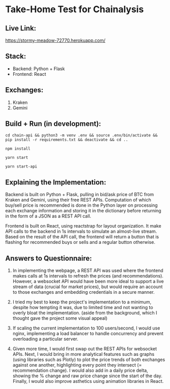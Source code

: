 # Take-Home Test for Chainalysis

## Live Link:

https://stormy-meadow-72770.herokuapp.com/

## Stack:

- Backend: Python + Flask
- Frontend: React

## Exchanges:

1. Kraken
2. Gemini

## Build + Run (in development):

`cd chain-api && python3 -m venv .env && source .env/bin/activate && pip install -r requirements.txt && deactivate && cd ..`

`npm install`

`yarn start`

`yarn start-api`

## Explaining the Implementation:
Backend is built on Python + Flask, pulling in bid/ask price of BTC from Kraken and Gemini, using their free REST APIs. Computation of which buy/sell price is recommended is done in the Python layer on processing each exchange information and storing it in the dictionary before returning in the form of a JSON as a REST API call.

Frontend is built on React, using reactstrap for layout organization. It make API calls to the backend in 1s intervals to simulate an almost-live stream. Based on the result of the API call, the frontend will return a button that is flashing for recommended buys or sells and a regular button otherwise.

## Answers to Questionnaire:

1. In implementing the webpage, a REST API was used where the frontend makes calls at 1s intervals to refresh the prices (and recommendations). However, a websocket API would have been more ideal to support a live stream of data (crucial for market prices), but would require an account to those exchanges and embedding credentials in a secure manner.

2. I tried my best to keep the project's implementation to a minimum, despite how tempting it was, due to limited time and not wanting to overly bloat the implementation. (aside from the background, which I thought gave the project some visual appeal)

3. If scaling the current implementation to 100 users/second, I would use nginx, implementing a load balancer to handle concurrency and prevent overloading a particular server. 

4. Given more time, I would first swap out the REST APIs for websocket APIs. Next, I would bring in more analytical features such as graphs (using libraries such as Plotly) to plot the price trends of both exchanges against one another, highlighting every point they intersect (= recommendation change). I would also add in a daily price delta, showing the % change and raw price change since the start of the day. Finally, I would also improve asthetics using animation libraries in React.
